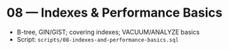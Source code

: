 # 08 — Indexes & Performance Basics

- B-tree, GIN/GIST; covering indexes; VACUUM/ANALYZE basics
- Script: `scripts/08-indexes-and-performance-basics.sql`

